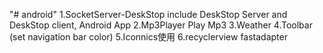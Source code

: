"# android" 
1.SocketServer-DeskStop  include DeskStop Server and DeskStop client, Android App
2.Mp3Player Play Mp3 
3.Weather
4.Toolbar (set navigation bar color) 
5.Iconnics使用
6.recyclerview fastadapter